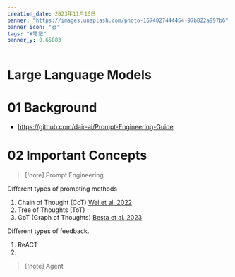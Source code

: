 ```yaml
---
creation_date: 2023年11月16日
banner: "https://images.unsplash.com/photo-1674027444454-97b822a997b6"
banner_icon: "🌞"
tags: "#笔记"
banner_y: 0.65083
---
```


# Large Language Models

# 01 Background
- https://github.com/dair-ai/Prompt-Engineering-Guide

# 02 Important Concepts

> [!note] Prompt Engineering

Different types of prompting methods
1. Chain of Thought (CoT) [Wei et al. 2022](https://arxiv.org/abs/2201.11903)
2. Tree of Thoughts (ToT)
3. GoT (Graph of Thoughts) [Besta et al. 2023](https://arxiv.org/abs/2308.09687)


Different types of feedback.
1. ReACT
2. 

> [!note] Agent

